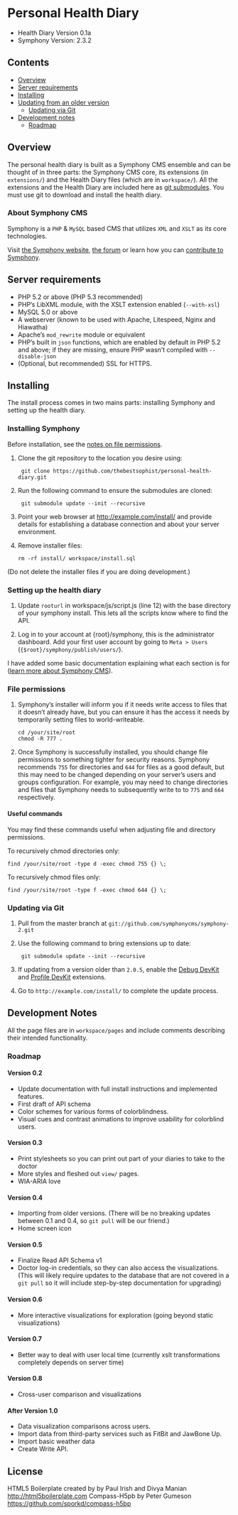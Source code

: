 # Personal Health Diary

- Health Diary Version 0.1a
- Symphony Version: 2.3.2

## Contents

* [Overview](#overview)
* [Server requirements](#server-requirements)
* [Installing](#installing)
* [Updating from an older version](#updating-from-an-older-version)
	* [Updating via Git](#updating-via-git)
* [Development notes](#development-notes)
	* [Roadmap](#roadmap)

## Overview

The personal health diary is built as a Symphony CMS ensemble and can be thought of in three parts: the Symphony CMS core, its extensions (in `extensions/`) and the Health Diary files (which are in `workspace/`). All the extensions and the Health Diary are included here as [git submodules](http://git-scm.com/book/en/Git-Tools-Submodules). You must use git to download and install the health diary.

### About Symphony CMS

Symphony is a `PHP` & `MySQL` based CMS that utilizes `XML` and `XSLT` as its core technologies.

Visit [the Symphony website](http://getsymphony.com/), [the forum](http://getsymphony.com/discuss/) or learn how you can [contribute to Symphony](https://github.com/symphonycms/symphony-2/wiki/Contributing-to-Symphony).

## Server requirements

- PHP 5.2 or above (PHP 5.3 recommended)
- PHP’s LibXML module, with the XSLT extension enabled (`--with-xsl`)
- MySQL 5.0 or above
- A webserver (known to be used with Apache, Litespeed, Nginx and Hiawatha)
- Apache’s `mod_rewrite` module or equivalent
- PHP’s built in `json` functions, which are enabled by default in PHP 5.2 and above; if they are missing, ensure PHP wasn’t compiled with `--disable-json`
- (Optional, but recommended) SSL for HTTPS.

## Installing

The install process comes in two mains parts: installing Symphony and setting up the health diary.

### Installing Symphony

Before installation, see the [notes on file permissions](#file-permissions).

1. Clone the git repository to the location you desire using:

		git clone https://github.com/thebestsophist/personal-health-diary.git

1. Run the following command to ensure the submodules are cloned:

		git submodule update --init --recursive

1. Point your web browser at <http://example.com/install/> and provide
details for establishing a database connection and about your server environment.

1. Remove installer files:

	`rm -rf install/ workspace/install.sql`

(Do not delete the installer files if you are doing development.)

### Setting up the health diary

1. Update `rooturl` in workspace/js/script.js (line 12) with the base directory of your symphony install. This lets all the scripts know where to find the API.

1. Log in to your account at {root}/symphony, this is the administrator dashboard. Add your first user account by going to `Meta > Users` (`{$root}/symphony/publish/users/`).

I have added some basic documentation explaining what each section is for ([learn more about Symphony CMS](getsymphony.com/explore)).

### File permissions

1. Symphony’s installer will inform you if it needs write access to files that it doesn’t already have, but you can ensure it has the access it needs by temporarily setting files to world-writeable.

	`cd /your/site/root`  
	`chmod -R 777 .`

1. Once Symphony is successfully installed, you should change file permissions to something tighter for security reasons. Symphony recommends `755` for directories and `644` for files as a good default, but this may need to be changed depending on your server’s users and groups configuration. For example, you may need to change directories and files that Symphony needs to subsequently write to to `775` and `664` respectively.

#### Useful commands

You may find these commands useful when adjusting file and directory permissions.

To recursively chmod directories only:

	find /your/site/root -type d -exec chmod 755 {} \;

To recursively chmod files only:

	find /your/site/root -type f -exec chmod 644 {} \;

### Updating via Git

1. Pull from the master branch at `git://github.com/symphonycms/symphony-2.git`

1. Use the following command to bring extensions up to date:

		git submodule update --init --recursive

1. If updating from a version older than `2.0.5`, enable the [Debug DevKit](http://github.com/symphonycms/debugdevkit/tree/master) and [Profile DevKit](http://github.com/symphonycms/profiledevkit/tree/master) extensions.

1. Go to `http://example.com/install/` to complete the update process.


## Development Notes

All the page files are in `workspace/pages` and include comments describing their intended functionality.

### Roadmap

#### Version 0.2
- Update documentation with full install instructions and implemented features.
- First draft of API schema
- Color schemes for various forms of colorblindness.
- Visual cues and contrast animations to improve usability for colorblind users.

#### Version 0.3
- Print stylesheets so you can print out part of your diaries to take to the doctor
- More styles and fleshed out `view/` pages.
- WIA-ARIA love

#### Version 0.4
- Importing from older versions. (There will be no breaking updates between 0.1 and 0.4, so `git pull` will be our friend.)
- Home screen icon

#### Version 0.5
- Finalize Read API Schema v1
- Doctor log-in credentials, so they can also access the visualizations. (This will likely require updates to the database that are not covered in a `git pull` so it will include step-by-step documentation for upgrading)

#### Version 0.6
- More interactive visualizations for exploration (going beyond static visualizations)

#### Version 0.7
- Better way to deal with user local time (currently xslt transformations completely depends on server time)

#### Version 0.8
- Cross-user comparison and visualizations

#### After Version 1.0
- Data visualization comparisons across users.
- Import data from third-party services such as FitBit and JawBone Up.
- Import basic weather data 
- Create Write API.

## License
HTML5 Boilerplate created by by Paul Irish and Divya Manian http://html5boilerplate.com
Compass-H5pb by Peter Gumeson https://github.com/sporkd/compass-h5bp


